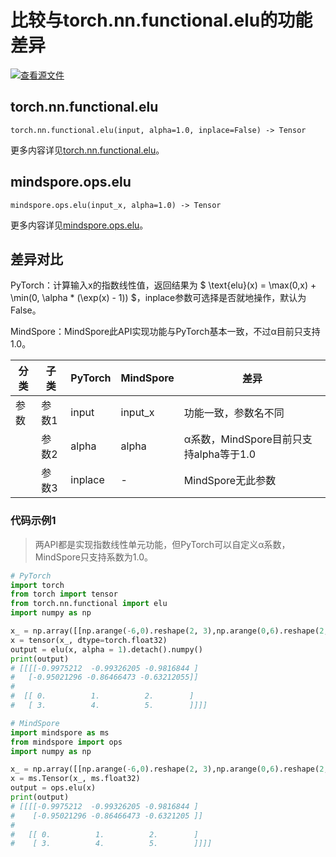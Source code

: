 # 比较与torch.nn.functional.elu的功能差异

[![查看源文件](https://mindspore-website.obs.cn-north-4.myhuaweicloud.com/website-images/r1.11/resource/_static/logo_source.png)](https://gitee.com/mindspore/docs/blob/r1.11/docs/mindspore/source_zh_cn/note/api_mapping/pytorch_diff/elu.md)

## torch.nn.functional.elu

```text
torch.nn.functional.elu(input, alpha=1.0, inplace=False) -> Tensor
```

更多内容详见[torch.nn.functional.elu](https://pytorch.org/docs/1.8.1/nn.functional.html#elu)。

## mindspore.ops.elu

```text
mindspore.ops.elu(input_x, alpha=1.0) -> Tensor
```

更多内容详见[mindspore.ops.elu](https://www.mindspore.cn/docs/zh-CN/r1.11/api_python/ops/mindspore.ops.elu.html)。

## 差异对比

PyTorch：计算输入x的指数线性值，返回结果为 $ \text{elu}(x) = \max(0,x) + \min(0, \alpha * (\exp(x) - 1)) $，inplace参数可选择是否就地操作，默认为False。

MindSpore：MindSpore此API实现功能与PyTorch基本一致，不过α目前只支持1.0。

| 分类 | 子类 |PyTorch | MindSpore | 差异 |
| --- | --- | --- | --- |---|
|参数 | 参数1 | input | input_x |功能一致，参数名不同 |
| | 参数2 | alpha | alpha | α系数，MindSpore目前只支持alpha等于1.0 |
| | 参数3 | inplace | - | MindSpore无此参数 |

### 代码示例1

> 两API都是实现指数线性单元功能，但PyTorch可以自定义α系数，MindSpore只支持系数为1.0。

```python
# PyTorch
import torch
from torch import tensor
from torch.nn.functional import elu
import numpy as np

x_ = np.array([[np.arange(-6,0).reshape(2, 3),np.arange(0,6).reshape(2, 3)]])
x = tensor(x_, dtype=torch.float32)
output = elu(x, alpha = 1).detach().numpy()
print(output)
# [[[[-0.9975212  -0.99326205 -0.9816844 ]
#   [-0.95021296 -0.86466473 -0.63212055]]
#
#  [[ 0.          1.          2.        ]
#   [ 3.          4.          5.        ]]]]

# MindSpore
import mindspore as ms
from mindspore import ops
import numpy as np

x_ = np.array([[np.arange(-6,0).reshape(2, 3),np.arange(0,6).reshape(2, 3)]])
x = ms.Tensor(x_, ms.float32)
output = ops.elu(x)
print(output)
# [[[[-0.9975212  -0.99326205 -0.9816844 ]
#    [-0.95021296 -0.86466473 -0.6321205 ]]
#
#   [[ 0.          1.          2.        ]
#    [ 3.          4.          5.        ]]]]
```